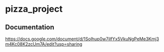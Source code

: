 # pizza_project

## Documentation 
https://docs.google.com/document/d/1Solhup0w7iIfYx5VkuNgPeMe3Kmj3m4Kc08K2zcUm7A/edit?usp=sharing
